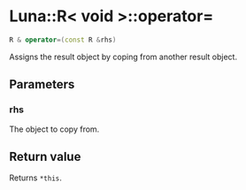 # Luna::R< void >::operator=

```c++
R & operator=(const R &rhs)
```

Assigns the result object by coping from another result object. 



## Parameters
### rhs
The object to copy from. 

## Return value
Returns `*this`. 

